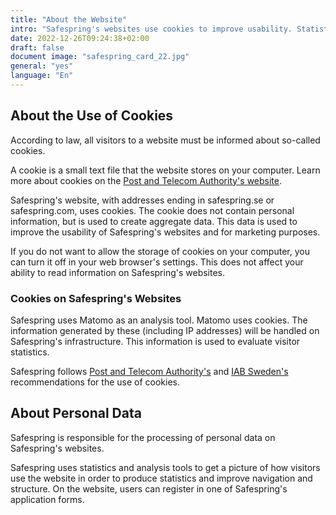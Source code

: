 ```yaml
---
title: "About the Website"
intro: "Safespring's websites use cookies to improve usability. Statistics and analysis tools are used to improve the website."
date: 2022-12-26T09:24:38+02:00
draft: false
document image: "safespring_card_22.jpg"
general: "yes"
language: "En"
---
```


## About the Use of Cookies
According to law, all visitors to a website must be informed about so-called cookies.

A cookie is a small text file that the website stores on your computer. Learn more about cookies on the [Post and Telecom Authority's website](https://pts.se/en/industry/rules/laws/electronic-communications-act/cookies/ "Post and Telecom Authority's website about Cookies").

Safespring's website, with addresses ending in safespring.se or safespring.com, uses cookies. The cookie does not contain personal information, but is used to create aggregate data. This data is used to improve the usability of Safespring's websites and for marketing purposes.

If you do not want to allow the storage of cookies on your computer, you can turn it off in your web browser's settings. This does not affect your ability to read information on Safespring's websites.

### Cookies on Safespring's Websites
Safespring uses Matomo as an analysis tool. Matomo uses cookies. The information generated by these (including IP addresses) will be handled on Safespring's infrastructure. This information is used to evaluate visitor statistics.

Safespring follows [Post and Telecom Authority's](https://pts.se/en/industry/rules/laws/electronic-communications-act/cookies/ "Post and Telecom Authority's website about Cookies") and [IAB Sweden's](http://www.minacookies.se/rekommendation-en/ "IAB Sweden's recommendations for the use of cookies") recommendations for the use of cookies.

## About Personal Data
Safespring is responsible for the processing of personal data on Safespring's websites.

Safespring uses statistics and analysis tools to get a picture of how visitors use the website in order to produce statistics and improve navigation and structure. On the website, users can register in one of Safespring's application forms.
